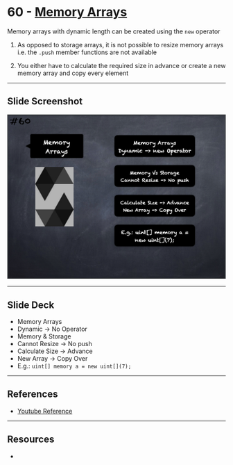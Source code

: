 # 60 - [Memory Arrays](Memory%20Arrays.md)
Memory arrays with dynamic length can be created using the `new` operator

1.  As opposed to storage arrays, it is not possible to resize memory arrays i.e. the `.push` member functions are not available
    
2.  You either have to calculate the required size in advance or create a new memory array and copy every element

___
## Slide Screenshot
![060.png](../images/solidity101/060.png)
___
## Slide Deck
- Memory Arrays
- Dynamic -> No Operator
- Memory & Storage
- Cannot Resize -> No push
- Calculate Size -> Advance
- New Array -> Copy Over
- E.g.: `uint[] memory a = new uint[](7);`
___
## References
- [Youtube Reference](https://youtu.be/6VIJpze1jbU?t=2257)

___
## Resources
- 
